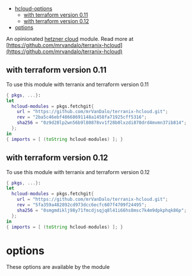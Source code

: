 * [hcloud-options](#hcloud-options)
  * [with terraform version 0.11](#with-terraform-version-0.11)
  * [with terraform version 0.12](#with-terraform-version-0.12)
* [options](#options)

An opinionated 
[hetzner cloud](https://www.terraform.io/docs/providers/hcloud/index.html)
module.
Read more at 
[https://github.com/mrvandalo/terranix-hcloud](https://github.com/mrvandalo/terranix-hcloud)

## with terraform version 0.11

To use this module with terranix and terraform version 0.11

```nix
{ pkgs, ...}:
let
  hcloud-modules = pkgs.fetchgit{
    url = "https://github.com/mrVanDalo/terranix-hcloud.git";
    rev = "2ba5c46ebf48668691148a1458fa71925cff5316";
    sha256 = "0z9d28lp2wn56b9l80878vv1f28b0lxzdi870drd4mvmn37ib814";
  };
in
{ imports = [ (toString hcloud-modules) ]; }
```

## with terraform version 0.12

To use this module with terranix and terraform version 0.12

```nix
{ pkgs, ...}:
let
  hcloud-modules = pkgs.fetchgit{
    url = "https://github.com/mrVanDalo/terranix-hcloud.git";
    rev = "5fa359a482892cd973dcc6ecfc607f4709f24495";
    sha256 = "0smgmdiklj98y71fmcdjsqjq8l41i66hs8msc7k4m9dpkphqk86p";
  };
in
{ imports = [ (toString hcloud-modules) ]; }
```

# options

These options are available by the module
